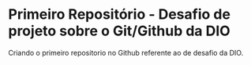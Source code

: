 # Primeiro Repositório - Desafio de projeto sobre o Git/Github da DIO

Criando o primeiro repositorio no Github referente ao de desafio da DIO.
